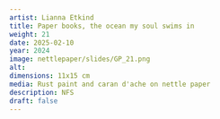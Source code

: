 ```yaml
---
artist: Lianna Etkind
title: Paper books, the ocean my soul swims in
weight: 21
date: 2025-02-10
year: 2024
image: nettlepaper/slides/GP_21.png
alt: 
dimensions: 11x15 cm
media: Rust paint and caran d'ache on nettle paper
description: NFS
draft: false
---
```


